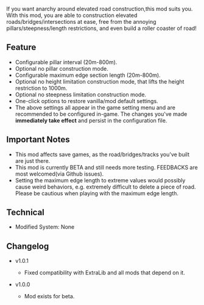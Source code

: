 If you want anarchy around elevated road construction,this mod suits you. With this mod, you are able to construction elevated roads/bridges/intersections at ease, free from the annoying pillars/steepness/length restrictions, and even build a roller coaster of road!

## Feature

* Configurable pillar interval (20m-800m).
* Optional no pillar construction mode.
* Configurable maximum edge section length (20m-800m).
* Optional no height limitation construction mode, that lifts the height restriction to 1000m.
* Optional no steepness limitation construction mode.
* One-click options to restore vanilla/mod default settings.
* The above settings all appear in the game setting menu and are recommended to be configured in-game. The changes you've made **immediately take effect** and persist in the configuration file.
	
## Important Notes

* This mod affects save games, as the road/bridges/tracks you've built are just there.
* This mod is currently BETA and still needs more testing. FEEDBACKS are most welcomed(via Github issues).
* Setting the maximum edge length to extreme values would possibly cause weird behaviors, e.g. extremely difficult to delete a piece of road. Please be cautious when playing with the maximum edge length.

## Technical

* Modified System: None

## Changelog
* v1.0.1
	* Fixed compatibility with ExtraLib and all mods that depend on it.

* v1.0.0
  * Mod exists for beta.